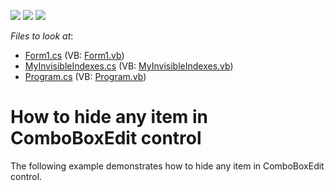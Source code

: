 <!-- default badges list -->
![](https://img.shields.io/endpoint?url=https://codecentral.devexpress.com/api/v1/VersionRange/128621042/13.1.4%2B)
[![](https://img.shields.io/badge/Open_in_DevExpress_Support_Center-FF7200?style=flat-square&logo=DevExpress&logoColor=white)](https://supportcenter.devexpress.com/ticket/details/E3476)
[![](https://img.shields.io/badge/📖_How_to_use_DevExpress_Examples-e9f6fc?style=flat-square)](https://docs.devexpress.com/GeneralInformation/403183)
<!-- default badges end -->
<!-- default file list -->
*Files to look at*:

* [Form1.cs](./CS/MyComboBoxEdit/Form1.cs) (VB: [Form1.vb](./VB/MyComboBoxEdit/Form1.vb))
* [MyInvisibleIndexes.cs](./CS/MyComboBoxEdit/MyInvisibleIndexes.cs) (VB: [MyInvisibleIndexes.vb](./VB/MyComboBoxEdit/MyInvisibleIndexes.vb))
* [Program.cs](./CS/MyComboBoxEdit/Program.cs) (VB: [Program.vb](./VB/MyComboBoxEdit/Program.vb))
<!-- default file list end -->
# How to hide any item in ComboBoxEdit control


<p>The following example demonstrates how to hide any item in ComboBoxEdit control.</p>

<br/>


